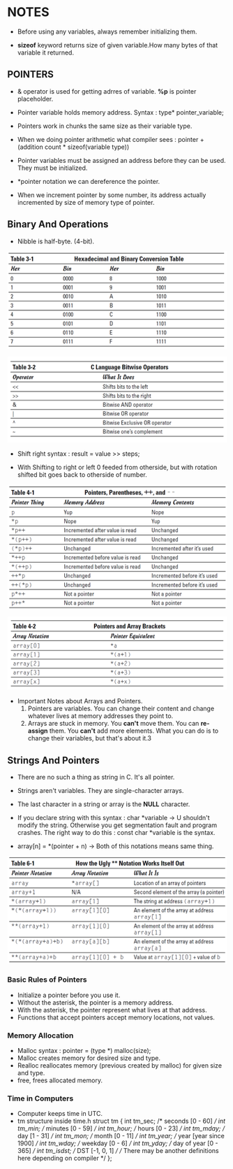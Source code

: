 # NOTES

- Before using any variables, always remember initializing them.

- **sizeof** keyword returns size of given variable.How many bytes of that variable it returned.

## POINTERS

- & operator is used for getting adrres of variable. **%p** is pointer placeholder.

- Pointer variable holds memory address. Syntax : type* pointer_variable;

- Pointers work in chunks the same size as their variable type.

- When we doing pointer arithmetic what compiler sees :  pointer + (addition count * sizeof(variable type))

- Pointer variables must be assigned an address before they can be used. They must be initialized.

- *pointer notation we can dereference the pointer.

- When we increment pointer by some number, its address actually incremented by size of memory type of pointer.

## Binary And Operations
- Nibble is half-byte. (4-bit).

![Hex to Binary Conversion](https://github.com/mrsahin101/BOOKS/blob/main/C_Programming/C_All_in_One_Desk_Reference_For_Dummies/Book_IV_Advanced_C/Images/Hex_to_Binary.PNG) 

![Bitwise Operators](https://github.com/mrsahin101/BOOKS/blob/main/C_Programming/C_All_in_One_Desk_Reference_For_Dummies/Book_IV_Advanced_C/Images/Bitwise_Operators.PNG) 

- Shift right syntax : result = value >> steps;

- With Shifting to right or left 0 feeded from otherside, but with rotation shifted bit goes back to otherside of number.

![Pointer Shortcuts](https://github.com/mrsahin101/BOOKS/blob/main/C_Programming/C_All_in_One_Desk_Reference_For_Dummies/Book_IV_Advanced_C/Images/Pointer_Parentheses.PNG) 

![Array Notation](https://github.com/mrsahin101/BOOKS/blob/main/C_Programming/C_All_in_One_Desk_Reference_For_Dummies/Book_IV_Advanced_C/Images/Pointer_Array_Notation.PNG)

- Important Notes about Arrays and Pointers.
    1. Pointers are variables. You can change their content and change whatever lives at memory addresses they point to.
    2. Arrays are stuck in memory. You **can't** move them. You can **re-assign** them. You **can't** add more elements.
        What you can do is to change their variables, but that's about it.3


## Strings And Pointers
- There are no such a thing as string in C. It's all pointer.

- Strings aren't variables. They are single-character arrays.

- The last character in a string or array is the **NULL** character.

- If you declare string with this syntax : char *variable -> U shouldn't modify the string. Otherwise you get segmentation fault and program crashes. The right way to do this :
    const char *variable is the syntax.

- array[n] = *(pointer + n)     -> Both of this notations means same thing.

![Pointer Notation](https://github.com/mrsahin101/BOOKS/blob/main/C_Programming/C_All_in_One_Desk_Reference_For_Dummies/Book_IV_Advanced_C/Images/Pointer_Notation.PNG)


### Basic Rules of Pointers
- Initialize a pointer before you use it.
- Without the asterisk, the pointer is a memory address.
- With the asterisk, the pointer represent what lives at that address.
- Functions that accept pointers accept memory locations, not values.


### Memory Allocation
- Malloc syntax : pointer = (type *) malloc(size);
- Malloc creates memory for desired size and type.
- Realloc reallocates memory (previous created by malloc) for given size and type.
- free, frees allocated memory.

### Time in Computers
- Computer keeps time in UTC. 
- tm structure inside time.h
    struct tm {
        int tm_sec;     /* seconds      [0 - 60]                */ 
        int tm_min;     /* minutes      [0 - 59]                */
        int tm_hour;    /* hours        [0 - 23]                */
        int tm_mday;    /* day          [1 - 31]                */
        int tm_mon;     /* month        [0 - 11]                */
        int tm_year;    /* year         [year since 1900]       */
        int tm_wday;    /* weekday      [0 - 6]                 */
        int tm_yday;    /* day of year  [0 - 365]               */
        int tm_isdst;   /* DST          [-1, 0, 1]              */
        /* There may be another definitions here depending on compiler */
    };